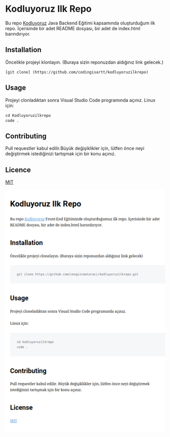 # Kodluyoruz Ilk Repo
Bu repo [Kodluyoruz](https://www.kodluyoruz.org/) Java Backend Eğitimi kapsamında oluşturduğum ilk repo. İçerisinde bir adet README dosyası, bir adet de index.html barındırıyor.

## Installation 
Öncelikle projeyi klonlayın. (Buraya sizin reponuzdan aldığınız link gelecek.)

```
[git clone] (https://github.com/codingisartt/kodluyoruzilkrepo)
```

## Usage
Projeyi clonladıktan sonra Visual Studio Code programında açınız.
Linux için:
```
cd Kodluyoruzilkrepo
code .
```
## Contributing
Pull requestler kabul edilir.Büyük değişiklikler için, lütfen önce neyi değiştirmek istediğinizi tartışmak için bir konu açınız.

## Licence
[MIT](https://github.com/codingisartt/kodluyoruzilkrepo/blob/main/LICENSE)

![image](odev.PNG)


